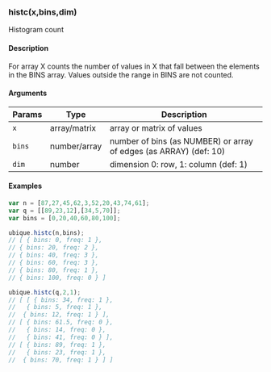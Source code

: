 ### histc(x,bins,dim)

Histogram count


#### Description

For array X counts the number of values in X that fall between the elements in the BINS array. Values outside the range in BINS are not counted.  



#### Arguments

|Params|Type|Description
|---------|----|-----------
|`x` | array/matrix |     array or matrix of values
|`bins` | number/array |  number of bins (as NUMBER) or array of edges (as ARRAY) (def: 10)
|`dim` | number | dimension 0: row, 1: column (def: 1)


#### Examples

```js
var n = [87,27,45,62,3,52,20,43,74,61];
var q = [[89,23,12],[34,5,70]];
var bins = [0,20,40,60,80,100];

ubique.histc(n,bins);
// [ { bins: 0, freq: 1 },
// { bins: 20, freq: 2 },
// { bins: 40, freq: 3 },
// { bins: 60, freq: 3 },
// { bins: 80, freq: 1 },
// { bins: 100, freq: 0 } ]

ubique.histc(q,2,1);
// [ [ { bins: 34, freq: 1 },
//   { bins: 5, freq: 1 },
//  { bins: 12, freq: 1 } ],
// [ { bins: 61.5, freq: 0 },
//   { bins: 14, freq: 0 },
//   { bins: 41, freq: 0 } ],
// [ { bins: 89, freq: 1 },
//   { bins: 23, freq: 1 },
//  { bins: 70, freq: 1 } ] ]
```

